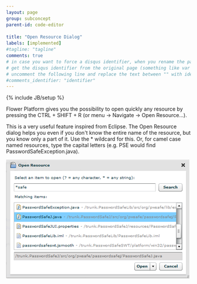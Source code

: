 ```yaml
---
layout: page
group: subconcept
parent-id: code-editor

title: "Open Resource Dialog"
labels: [implemented]
#tagline: "tagline"
comments: true
# in case you want to force a disqus identifier, when you rename the page
# get the disqus identifier from the original page (something like var disqus_identifier = 'ident';),
# uncomment the following line and replace the text between "" with ident
#comments_identifier: "identifier"
---
```

{% include JB/setup %}

Flower Platform gives you the possibility to open quickly any resource by pressing the CTRL + SHIFT + R (or menu → Navigate → Open Resource…).

This is a very useful feature inspired from Eclipse. The Open Resource dialog helps you even if you don't know the entire name of the resource, but you know only a part of it. Use the * wildcard for this. Or, for camel case named resources, type the capital letters (e.g. PSE would find PasswordSafeException.java).

<p class="text-center">
<img class="img-polaroid" src="open-resource-dialog.png"/>
</p> 